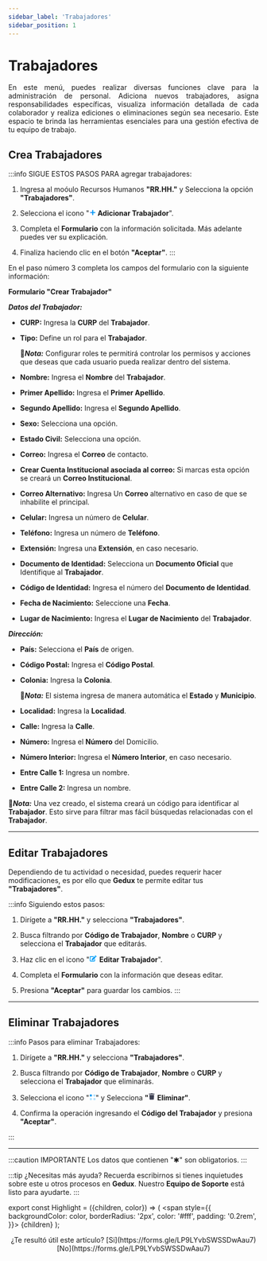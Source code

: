 ```yaml
---
sidebar_label: 'Trabajadores'
sidebar_position: 1
---
```


# Trabajadores

<div align="justify">En este menú, puedes realizar diversas funciones clave para la administración de personal. Adiciona nuevos trabajadores, asigna responsabilidades específicas, visualiza información detallada de cada colaborador y realiza ediciones o eliminaciones según sea necesario. Este espacio te brinda las herramientas esenciales para una gestión efectiva de tu equipo de trabajo.</div>

## Crea Trabajadores

:::info SIGUE ESTOS PASOS PARA agregar trabajadores:
1. Ingresa al moóulo Recursos Humanos **"RR.HH."** y Selecciona la opción **"Trabajadores"**.

2. Selecciona el icono "![](./img/IcoAdd.png) **Adicionar Trabajador**".

3. Completa el **Formulario** con la información solicitada. Más adelante puedes ver su explicación.

4. Finaliza haciendo clic en el botón **"Aceptar"**.
:::

En el paso número 3 completa los campos del formulario con la siguiente información:

**Formulario "Crear Trabajador"**

 ***Datos del Trabajador:***

* **CURP:** Ingresa la **CURP** del **Trabajador**.

* **Tipo:** Define un rol para el **Trabajador**.

    📌***Nota:*** Configurar roles te permitirá controlar los permisos y acciones que deseas que cada usuario pueda realizar dentro del sistema.

* **Nombre:** Ingresa el **Nombre** del **Trabajador**.

* **Primer Apellido:** Ingresa el **Primer Apellido**.

* **Segundo Apellido:** Ingresa el **Segundo Apellido**.

* **Sexo:** Selecciona una opción.

* **Estado Civil:** Selecciona una opción.

* **Correo:** Ingresa el **Correo** de contacto.

* **Crear Cuenta Institucional asociada al correo:** Si marcas esta opción se creará un **Correo Institucional**.

* **Correo Alternativo:** Ingresa Un **Correo** alternativo en caso de que se inhabilite el principal.

* **Celular:** Ingresa un número de **Celular**.

* **Teléfono:** Ingresa un número de **Teléfono**.

* **Extensión:** Ingresa una **Extensión**, en caso necesario.

* **Documento de Identidad:** Selecciona un **Documento Oficial** que Identifique al **Trabajador**.

* **Código de Identidad:** Ingresa el número del **Documento de Identidad**.

* **Fecha de Nacimiento:** Seleccione una **Fecha**.

* **Lugar de Nacimiento:** Ingresa el **Lugar de Nacimiento** del **Trabajador**.

***Dirección:***

* **País:** Selecciona el **País** de origen.

* **Código Postal:** Ingresa el **Código Postal**.

* **Colonia:** Ingresa la **Colonia**.

    📌***Nota:*** El sistema ingresa de manera automática el **Estado** y **Municipio**.

* **Localidad:** Ingresa la **Localidad**.

* **Calle:** Ingresa la **Calle**.

* **Número:** Ingresa el **Número** del Domicilio.

* **Número Interior:** Ingresa el **Número Interior**, en caso necesario.

* **Entre Calle 1:** Ingresa un nombre.

* **Entre Calle 2:** Ingresa un nombre.

📌***Nota:*** Una vez creado, el sistema creará un código para identificar al **Trabajador**. Esto sirve para filtrar mas fácil búsquedas relacionadas con el **Trabajador**.
___

## Editar Trabajadores

Dependiendo de tu actividad o necesidad, puedes requerir hacer modificaciones, es por ello que **Gedux** te permite editar tus **"Trabajadores"**.

:::info Siguiendo estos pasos:

1. Dirígete a **"RR.HH."** y selecciona **"Trabajadores"**.

2. Busca filtrando por **Código de Trabajador**, **Nombre** o **CURP** y selecciona el **Trabajador** que editarás.

3. Haz clic en el icono "![](./img/IcoEdt.png) **Editar Trabajador**".

4. Completa el **Formulario** con la información que deseas editar.

5. Presiona **"Aceptar"** para guardar los cambios.
:::
___

## Eliminar Trabajadores 

:::info Pasos para eliminar Trabajadores:
1. Dirígete a **"RR.HH."** y selecciona **"Trabajadores"**.

2. Busca filtrando por **Código de Trabajador**, **Nombre** o **CURP** y selecciona el **Trabajador** que eliminarás.

3. Selecciona el icono "![icono](./img/IcoOpc.png)" y Selecciona **"![](./img/IcoDel.png) Eliminar"**.

4. Confirma la operación ingresando el **Código del Trabajador** y presiona **"Aceptar"**.

:::

___

:::caution IMPORTANTE
Los datos que contienen "✱" son obligatorios.
:::

:::tip ¿Necesitas más ayuda?
Recuerda escribirnos si tienes inquietudes sobre este u otros procesos en **Gedux**. Nuestro **Equipo de Soporte** está listo para ayudarte.
:::

export const Highlight = ({children, color}) => (
  <span
    style={{
      backgroundColor: color,
      borderRadius: '2px',
      color: '#fff',
      padding: '0.2rem',
    }}>
    {children}
  </span>
);

<center>¿Te resultó útil este artículo? <Highlight color="#B0AEAC">[Si](https://forms.gle/LP9LYvbSWSSDwAau7)</Highlight> <Highlight color="#B0AEAC">[No](https://forms.gle/LP9LYvbSWSSDwAau7)</Highlight> </center>